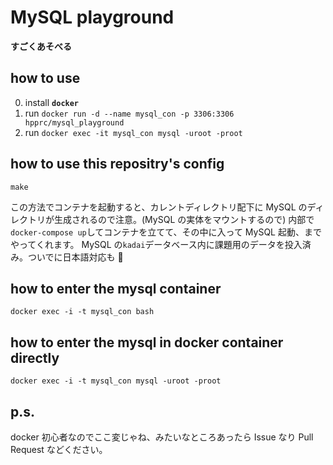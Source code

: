 # MySQL playground

**すごくあそべる**

## how to use

0. install **`docker`**
1. run `docker run -d --name mysql_con -p 3306:3306 hpprc/mysql_playground`
1. run `docker exec -it mysql_con mysql -uroot -proot`

## how to use this repositry's config

```
make
```

この方法でコンテナを起動すると、カレントディレクトリ配下に MySQL のディレクトリが生成されるので注意。(MySQL の実体をマウントするので)
内部で`docker-compose up`してコンテナを立てて、その中に入って MySQL 起動、までやってくれます。
MySQL の`kadai`データベース内に課題用のデータを投入済み。ついでに日本語対応も 👴

## how to enter the mysql container

```
docker exec -i -t mysql_con bash
```

## how to enter the mysql in docker container directly

```
docker exec -i -t mysql_con mysql -uroot -proot
```

## p.s.

docker 初心者なのでここ変じゃね、みたいなところあったら Issue なり Pull Request などください。
